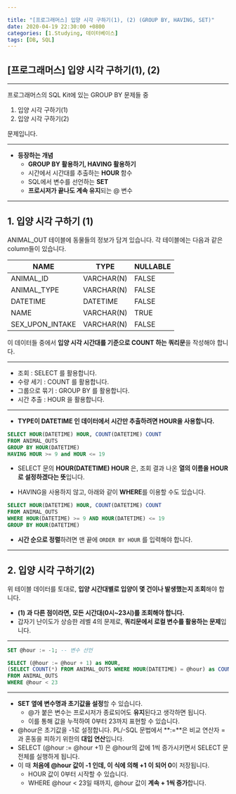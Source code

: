 ```yaml
---

title: "[프로그래머스] 입양 시각 구하기(1), (2) (GROUP BY, HAVING, SET)"
date: 2020-04-19 22:30:00 +0800
categories: [1.Studying, 데이터베이스]
tags: [DB, SQL]
---
```




## **[프로그래머스] 입양 시각 구하기(1), (2)**

------

프로그래머스의 SQL Kit에 있는 GROUP BY 문제들 중

1. 입양 시각 구하기(1)
2. 입양 시각 구하기(2)

문제입니다.

------

* **등장하는 개념**
  * **GROUP BY 활용하기, HAVING 활용하기**
  * 시간에서 시간대를 추출하는 **HOUR** 함수
  * SQL에서 변수를 선언하는 **SET**
  * **프로시저가 끝나도 계속 유지**되는 @ 변수

------



## **1. 입양 시각 구하기 (1)**

ANIMAL_OUT 테이블에 동물들의 정보가 담겨 있습니다. 각 테이블에는 다음과 같은 column들이 있습니다.

| NAME            | TYPE       | NULLABLE |
| --------------- | ---------- | -------- |
| ANIMAL_ID       | VARCHAR(N) | FALSE    |
| ANIMAL_TYPE     | VARCHAR(N) | FALSE    |
| DATETIME        | DATETIME   | FALSE    |
| NAME            | VARCHAR(N) | TRUE     |
| SEX_UPON_INTAKE | VARCHAR(N) | FALSE    |

이 데이터들 중에서 **입양 시각 시간대를 기준으로 COUNT 하는 쿼리문**을 작성해야 합니다.

------

* 조회 : SELECT 를 활용합니다.
* 수량 세기 : COUNT 를 활용합니다.
* 그룹으로 묶기 : GROUP BY 를 활용합니다.
* 시간 추출 : HOUR 을 활용합니다.

------

* **TYPE이 DATETIME 인 데이터에서 시간만 추출하려면 HOUR을 사용합니다.**

```sql
SELECT HOUR(DATETIME) HOUR, COUNT(DATETIME) COUNT
FROM ANIMAL_OUTS
GROUP BY HOUR(DATETIME)
HAVING HOUR >= 9 and HOUR <= 19
```

* SELECT 문의 **HOUR(DATETIME) HOUR** 은, 조회 결과 나온 **열의 이름을 HOUR로 설정하겠다는 뜻**입니다.

* HAVING을 사용하지 않고, 아래와 같이 **WHERE**를 이용할 수도 있습니다.

```sql
SELECT HOUR(DATETIME) HOUR, COUNT(DATETIME) COUNT
FROM ANIMAL_OUTS
WHERE HOUR(DATETIME) >= 9 AND HOUR(DATETIME) <= 19
GROUP BY HOUR(DATETIME)
```

* **시간 순으로 정렬**하려면 맨 끝에 `ORDER BY HOUR` 를 입력해야 합니다.

------



## **2. 입양 시각 구하기(2)**

위 테이블 데이터를 토대로, **입양 시간대별로 입양이 몇 건이나 발생했는지 조회**해야 합니다.

* **(1) 과 다른 점이라면, 모든 시간대(0시~23시)를 조회해야 합니다.**
* 갑자기 난이도가 상승한 레벨 4의 문제로, **쿼리문에서 로컬 변수를 활용하는 문제**입니다.

------



```sql
SET @hour := -1; -- 변수 선언

SELECT (@hour := @hour + 1) as HOUR,
(SELECT COUNT(*) FROM ANIMAL_OUTS WHERE HOUR(DATETIME) = @hour) as COUNT
FROM ANIMAL_OUTS
WHERE @hour < 23
```

------

* **SET 옆에 변수명과 초기값을 설정**할 수 있습니다.
  * @가 붙은 변수는 프로시저가 종료되어도 **유지**된다고 생각하면 됩니다.
  * 이를 통해 값을 누적하여 0부터 23까지 표현할 수 있습니다.
* @hour은 초기값을 -1로 설정합니다.  PL/-SQL 문법에서 **:=**은 비교 연산자 =과 혼동을 피하기 위한의 **대입 연산**입니다. 
* SELECT (@hour := @hour +1) 은 @hour의 값에 1씩 증가시키면서 SELECT 문 전체를 실행하게 됩니다.
* 이 때 **처음에 @hour 값이 -1 인데, 이 식에 의해 +1 이 되어 0**이 저장됩니다.
  * HOUR 값이 0부터 시작할 수 있습니다.
  * WHERE @hour < 23일 때까지, @hour 값이 **계속 + 1씩 증가**합니다.

